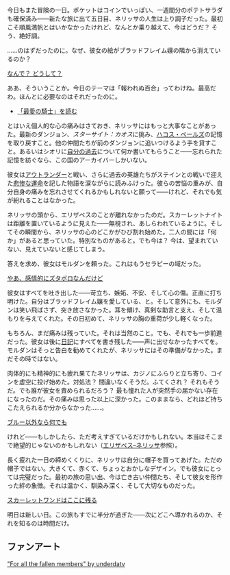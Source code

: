 <!-- title: ネリッサ・ジュリエット・レイヴンクロフト -->
<!-- status: 生存 -->

今日もまた冒険の一日。ポケットはコインでいっぱい、一週間分のポテトサラダも確保済み――新たな旅に出て五日目、ネリッサの人生は上り調子だった。最初こそ順風満帆とはいかなかったけれど、なんとか乗り越えて、今はどうだ？ そう、絶好調。

……のはずだったのに。なぜ、彼女の絵がブラッドフレイム嬢の隣から消えているのか？

[なんで？ どうして？](#embed:https://youtu.be/m5VOeHvSgbI?t=1510s)

ああ、そういうことか。今日のテーマは「報われぬ百合」ってわけね。最高だわ。ほんとに必要なのはそれだったのに。

- [「最愛の騎士」を読む](#text:dearest-knight)

とはいえ個人的な心の痛みはさておき、ネリッサにはもっと大事なことがあった。最新のダンジョン、*スターサイト：カオス*に挑み、[ハコス・ベールズ](https://www.youtube.com/live/m5VOeHvSgbI?si=9bu0M3cWXrMpstRN&t=10832)の記憶を取り戻すこと。他の仲間たちが前のダンジョンに追いつけるよう手を貸すこと。あるいはシオリに[自分の過去](https://www.youtube.com/live/m5VOeHvSgbI?si=9Hcx5S3SAxi5tYqg&t=8695)について何か書いてもらうこと――忘れられた記憶を紡ぐなら、この国のアーカイバーしかいない。

彼女は[アウトランダー](https://www.youtube.com/live/m5VOeHvSgbI?si=wbEBqq7W5kOczeb2&t=11263)と戦い、さらに過去の英雄たちがステインとの戦いで迎えた[悲惨な運命](https://www.youtube.com/live/m5VOeHvSgbI?si=Qsn5tfyuwRebdnaA&t=11614)を記した物語を涙ながらに読みふけった。彼らの苦悩の重みが、自分自身の痛みを忘れさせてくれるかもしれないと願って――けれど、それでも気が紛れることはなかった。

ネリッサの頭から、エリザベスのことが離れなかったのだ。スカーレットナイトは距離を置いているように見えた――無視され、あしらわれているように。そしてその瞬間から、ネリッサの心のどこかがひび割れ始めた。二人の間には「何か」があると思っていた。特別なものがあると。でも今は？ 今は、望まれていない、見えていないと感じてしまう。

答えを求め、彼女はモルダンを頼った。これはもうセラピーの域だった。

[やあ、感情的にズタボロなんだけど](#embed:https://www.youtube.com/live/m5VOeHvSgbI?si=Yoxf24-6Bl_RxZ_d&t=13280)

彼女はすべてを吐き出した――苛立ち、嫉妬、不安、そして心の傷。正直に打ち明けた。自分はブラッドフレイム嬢を愛している、と。そして意外にも、モルダンは笑い飛ばさず、突き放さなかった。耳を傾け、真剣な助言と支え、そして温もりを与えてくれた。その日初めて、ネリッサの胸の重荷が少し軽くなった。

もちろん、まだ痛みは残っていた。それは当然のこと。でも、それでも一歩前進だった。彼女は後に[日記](https://www.youtube.com/live/m5VOeHvSgbI?si=9RnBbuaougRXlp3M&t=14505)にすべてを書き残した――声に出せなかったすべてを。モルダンはそっと告白を勧めてくれたが、ネリッサにはその準備がなかった。まだその時ではない。

肉体的にも精神的にも疲れ果てたネリッサは、カジノにふらりと立ち寄り、コインを虚空に投げ始めた。対処法？ 間違いなくそうだ。ふてくされ？ それもそうだ。でも誰が彼女を責められるだろう？ 最も憧れた人が突然手の届かない存在になったのだ。その痛みは思った以上に深かった。このままなら、どれほど持ちこたえられるか分からなかった……。

[ブルー以外なら何でも](#embed:https://www.youtube.com/live/m5VOeHvSgbI?si=aKruKVQY9bhwM8QD&t=15357)

けれど――もしかしたら、ただ考えすぎているだけかもしれない。本当はそこまで絶望的じゃないのかもしれない（[エリザベス–ネリッサ](#edge:liz-nerissa)参照）。

長く疲れた一日の締めくくりに、ネリッサは自分に帽子を買ってあげた。ただの帽子ではない。大きくて、赤くて、ちょっとおかしなデザイン。でも彼女にとっては完璧だった。最初の旅の思い出、今は亡き古い仲間たち、そして彼女を形作った絆の象徴。それは温かく、馴染み深く、そして大切なものだった。

[スカーレットワンドはここに残る](#embed:https://www.youtube.com/live/m5VOeHvSgbI?si=E38tf2lpApnGGgE7&t=16218)

明日は新しい日。この旅もすでに半分が過ぎた――次にどこへ導かれるのか、それを知るのは時間だけ。

## ファンアート

["For all the fallen members" by underdatv](https://x.com/underdatv/status/1920594889793761656)

